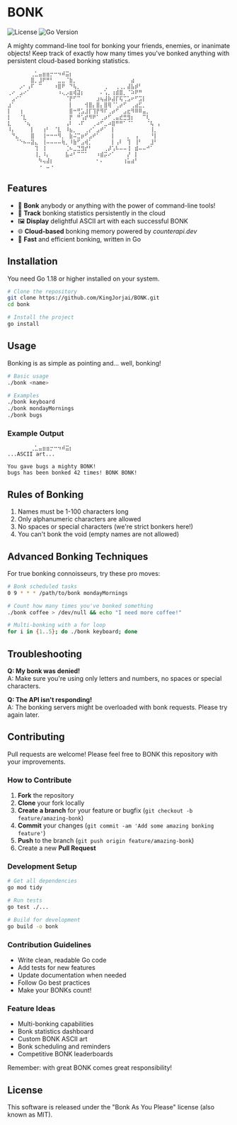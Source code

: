 # BONK

![License](https://img.shields.io/badge/license-MIT-green) ![Go Version](https://img.shields.io/badge/go-1.18%2B-blue)

A mighty command-line tool for bonking your friends, enemies, or inanimate objects! Keep track of exactly how many times you've bonked anything with persistent cloud-based bonking statistics.

```
⠀⠀⠀⠀⠀⠀⢀⣁⣤⣶⣶⡒⠒⠲⠾⣭⡆⠀⠀⠀⠀⠀⠀⠀⠀⠀⠀⠀⠀⠀⠀⠀⠀⠀⠀⠀⠀⠀⠀⠀
⠀⠀⠀⠀⠀⠀⣿⡀⣸⠟⠛⠃⠀⣀⣀⠈⣷⡀⠀⠀⠀⠀⠀⠀⠀⠀⠀⠀⠀⠀⠀⠀⣴⠀⠀⠀⠀⠀⠀⠀
⠀⠀⠀⡠⠂⢠⠏⠀⠉⠀⠀⠀⠰⣿⠟⠀⠙⢧⡀⠀⠀⠀⠀⠀⠀⢀⠀⠀⢀⢀⡀⣼⣧⡾⠃⠀⠀⠀⠀⠀
⢀⠔⠀⣠⠔⠁⠀⠀⠀⠀⠀⠀⠀⠰⢄⡠⣶⢾⣽⡆⠀⠀⠀⠀⠄⢡⡀⢰⣾⣿⡀⠈⠵⠟⠛⠀⠀⠀⠀⠀
⠀⣠⠊⠁⠀⠀⠀⠀⠀⠀⠀⠀⠀⠀⠀⠈⡟⠋⠉⠀⠀⠀⠀⣰⢦⣼⡷⣼⡏⢯⢉⣡⠖⠋⣩⡇⠀⠀⠀⠀
⣰⠁⠀⠀⠀⠀⠀⠀⠀⠀⠀⠀⠀⠀⠀⠀⡇⠀⠀⠀⢺⣿⡄⣿⡄⣿⢿⠈⢁⡴⠋⠀⢀⣴⣋⡀⠀⠀⠀⠀
⡇⠀⠀⢰⠀⠀⠀⠀⠀⠀⠀⠀⠀⠀⠀⠀⣿⠒⢛⣡⣸⡏⢹⡟⠻⠏⢀⡴⠋⠀⣠⣖⠻⠿⠿⣤⡀⠀⠀⠀
⡇⠀⠀⠈⣇⠀⠀⠀⠀⠀⠀⠀⠀⠀⠀⠀⡟⠀⠛⢡⡞⠻⠟⠁⢀⡴⠋⢀⣤⣞⣛⣻⡆⠀⠀⠉⢇⠀⠀⠀
⣇⠀⠀⠀⠈⢦⠀⠀⠀⠀⠀⠀⠀⠀⠀⢠⠇⠀⠠⠏⠀⠀⢀⠴⠋⣀⠴⣿⠛⠛⠁⠈⠁⠀⠀⠀⠈⢧⠀⡄
⠸⡄⠀⠀⠀⠀⡇⠀⠀⢰⠃⠀⠈⣇⠀⠸⣦⡀⠀⠀⢀⡔⠁⣠⠞⠁⠀⡇⠀⠀⠀⠀⠀⠀⠀⠀⠀⢸⡀⠀
⠀⠙⣄⠀⠀⠀⣿⠀⠀⢸⠒⠒⠒⠻⡀⠀⣷⠬⣉⡶⠋⣠⠞⠁⠀⠀⠀⡇⠀⠀⠀⡀⠀⢠⠀⠀⠀⠘⡇⠀
⠀⠀⠈⠑⠦⠤⣽⣄⠀⢸⠤⠤⠤⠤⢷⡀⠸⣷⠋⣠⢾⡁⠀⠀⠀⠀⠀⡇⢠⠇⠀⢹⠀⢸⠃⠀⠀⣸⠃⠀
⠀⠀⠀⠀⠀⠀⠀⢹⠀⢸⠀⠀⠀⠀⠀⢈⠦⣀⣙⣻⡞⠃⠀⠀⠀⢀⡼⢡⠧⠤⠤⢸⠀⣾⠤⠤⠚⠁⠀⠀
⠀⠀⠀⠀⠀⠀⠀⢸⡀⠸⡄⠀⠀⠀⠀⣧⠴⠃⠉⠉⠁⠀⠀⠰⣾⡭⠔⠁⠀⠀⠀⡜⠀⡇⠀⠀⠀⠀⠀⠀
⠀⠀⠀⠀⠀⠀⠀⠀⠳⢤⣼⡆⠀⠀⠀⠀⠀⠀⠀⠀⠀⠀⠀⠂⠄⠀⠀⠀⠀⠀⢰⣥⣴⠃⠀⠀⠀⠀⠀⠀
⠀⠀⠀⠀⠀⠀⠀⠀⠐⠀⠤⠐⠀⠀⠀⠀⠀⠀⠀⠀⠀⠀⠀⠀⠀⠀⠀⠀⠀⠀⠀⠀⠀⠀⠀⠀⠀⠀⠀⠀⠀
```

## Features

- 🔨 **Bonk** anybody or anything with the power of command-line tools!
- 🔢 **Track** bonking statistics persistently in the cloud
- 🖼️ **Display** delightful ASCII art with each successful BONK
- 🌐 **Cloud-based** bonking memory powered by *counterapi.dev*
- 💨 **Fast** and efficient bonking, written in Go

## Installation

You need Go 1.18 or higher installed on your system.

```bash
# Clone the repository
git clone https://github.com/KingJorjai/BONK.git
cd bonk

# Install the project
go install
```

## Usage

Bonking is as simple as pointing and... well, bonking!

```bash
# Basic usage
./bonk <name>

# Examples
./bonk keyboard
./bonk mondayMornings
./bonk bugs
```

### Example Output

```
⠀⠀⠀⠀⠀⠀⢀⣁⣤⣶⣶⡒⠒⠲⠾⣭⡆⠀⠀⠀⠀⠀⠀⠀⠀⠀⠀⠀⠀⠀⠀⠀⠀⠀⠀⠀⠀⠀⠀⠀
...ASCII art...

You gave bugs a mighty BONK!
bugs has been bonked 42 times! BONK BONK!
```

## Rules of Bonking

1. Names must be 1-100 characters long
2. Only alphanumeric characters are allowed
3. No spaces or special characters (we're strict bonkers here!)
4. You can't bonk the void (empty names are not allowed)

## Advanced Bonking Techniques

For true bonking connoisseurs, try these pro moves:

```bash
# Bonk scheduled tasks
0 9 * * * /path/to/bonk mondayMornings

# Count how many times you've bonked something
./bonk coffee > /dev/null && echo "I need more coffee!"

# Multi-bonking with a for loop
for i in {1..5}; do ./bonk keyboard; done
```

## Troubleshooting

**Q: My bonk was denied!**  
A: Make sure you're using only letters and numbers, no spaces or special characters.

**Q: The API isn't responding!**  
A: The bonking servers might be overloaded with bonk requests. Please try again later.

## Contributing

Pull requests are welcome! Please feel free to BONK this repository with your improvements.

### How to Contribute

1. **Fork** the repository
2. **Clone** your fork locally
3. **Create a branch** for your feature or bugfix (`git checkout -b feature/amazing-bonk`)
4. **Commit** your changes (`git commit -am 'Add some amazing bonking feature'`)
5. **Push** to the branch (`git push origin feature/amazing-bonk`)
6. Create a new **Pull Request**

### Development Setup

```bash
# Get all dependencies
go mod tidy

# Run tests
go test ./...

# Build for development
go build -o bonk
```

### Contribution Guidelines

- Write clean, readable Go code
- Add tests for new features
- Update documentation when needed
- Follow Go best practices
- Make your BONKs count!

### Feature Ideas

- Multi-bonking capabilities
- Bonk statistics dashboard
- Custom BONK ASCII art
- Bonk scheduling and reminders
- Competitive BONK leaderboards

Remember: with great BONK comes great responsibility!

## License

This software is released under the "Bonk As You Please" license (also known as MIT).